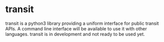 transit
=======

transit is a python3 library providing a uniform interface for public transit APIs. A command line interface will be available to use it with other languages. transit is in development and not ready to be used yet.
